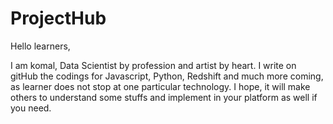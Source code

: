 # ProjectHub

Hello learners,

I am komal, Data Scientist by profession and artist by heart. 
I write on gitHub the codings for Javascript, Python, Redshift and much more coming, as learner does not stop at one particular technology.
I hope, it will make others to understand some stuffs and implement in your platform as well if you need.
